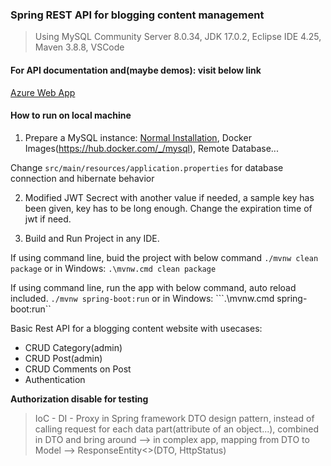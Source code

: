 ### Spring REST API for blogging content management

> Using MySQL Community Server 8.0.34, JDK 17.0.2, Eclipse IDE 4.25, Maven 3.8.8, VSCode

#### For API documentation and(maybe demos): visit below link

[Azure Web App](http://javaspringtest2.azurewebsites.net/)

#### How to run on local machine

1. Prepare a MySQL instance: [Normal Installation](https://dev.mysql.com/downloads/installer/), Docker Images(https://hub.docker.com/_/mysql), Remote Database...

Change ```src/main/resources/application.properties``` for database connection and hibernate behavior

2. Modified JWT Secrect with another value if needed, a sample key has been given, key has to be long enough. Change the expiration time of jwt if need.

3. Build and Run Project in any IDE.

If using command line, buid the project with below command
```./mvnw clean package```
or in Windows:
```.\mvnw.cmd clean package```

If using command line, run the app with below command, auto reload included.
```./mvnw spring-boot:run```
or in Windows:
```.\mvnw.cmd spring-boot:run``

Basic Rest API for a blogging content website with usecases:
- CRUD Category(admin)
- CRUD Post(admin)
- CRUD Comments on Post
- Authentication

**Authorization disable for testing**

> IoC - DI - Proxy in Spring framework
> DTO design pattern, instead of calling request for each data part(attribute of an object...),
> combined in DTO and bring around
> --> in complex app, mapping from DTO to Model --> ResponseEntity<>(DTO, HttpStatus)
